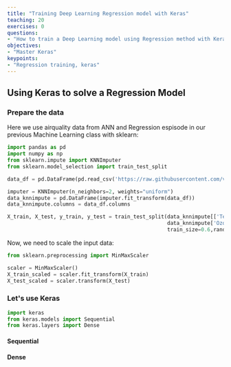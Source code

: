 ```yaml
---
title: "Training Deep Learning Regression model with Keras"
teaching: 20
exercises: 0
questions:
- "How to train a Deep Learning model using Regression method with Keras"
objectives:
- "Master Keras"
keypoints:
- "Regression training, keras"
---
```

## Using Keras to solve a Regression Model

### Prepare the data
Here we use airquality data from ANN and Regression espisode in our previous Machine Learning class with sklearn:

```python
import pandas as pd
import numpy as np
from sklearn.impute import KNNImputer
from sklearn.model_selection import train_test_split

data_df = pd.DataFrame(pd.read_csv('https://raw.githubusercontent.com/vuminhtue/Machine-Learning-Python/master/data/r_airquality.csv'))

imputer = KNNImputer(n_neighbors=2, weights="uniform")
data_knnimpute = pd.DataFrame(imputer.fit_transform(data_df))
data_knnimpute.columns = data_df.columns

X_train, X_test, y_train, y_test = train_test_split(data_knnimpute[['Temp','Wind','Solar.R']],
                                                    data_knnimpute['Ozone'],
                                                    train_size=0.6,random_state=123)
```

Now, we need to scale the input data:

```python
from sklearn.preprocessing import MinMaxScaler

scaler = MinMaxScaler()
X_train_scaled = scaler.fit_transform(X_train)
X_test_scaled = scaler.transform(X_test)
```

### Let's use Keras

```python
import keras
from keras.models import Sequential
from keras.layers import Dense
```

#### Sequential

#### Dense
